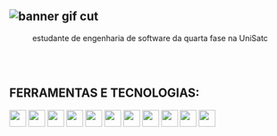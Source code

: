 ![banner gif cut](https://github.com/user-attachments/assets/0c0117f8-4d61-4e8f-9644-c57ecdc37f40)
---
 <p align="center">estudante de engenharia de software da quarta fase na UniSatc<p/>

 <br/>
 <br/>

## FERRAMENTAS E TECNOLOGIAS:

<img src="https://github.com/user-attachments/assets/89bc569f-796a-4c6d-9505-fa45138f91afd" height='30' border-radius='10px'/> 
<img src="https://github.com/user-attachments/assets/66a3d623-e5bb-42c6-8a12-d5e2ef14eead" height='30' border-radius='10px'/> 
<img src="https://github.com/user-attachments/assets/6b333d5f-79aa-44dc-bfeb-b88ddc6ac623" height='30' border-radius='10px'/> 
<img src="https://github.com/user-attachments/assets/39a4aab9-5dbe-4572-999c-1d76bbb20e35" height='30' border-radius='10px'/> 
<img src="https://github.com/user-attachments/assets/21504562-4ab3-4638-8512-f60435b0f418" height='30' border-radius='10px'/> 
<img src="https://github.com/user-attachments/assets/f0617833-48fd-4fc4-a3d0-b763fc61f196" height='30' border-radius='10px'/> 
<img src="https://github.com/user-attachments/assets/543195a1-3d11-448f-8041-c6b3dea0223e" height='30' border-radius='10px'/> 
<img src="https://github.com/user-attachments/assets/4404873a-8730-4211-bc7e-a4e8ba6720f2" height='30' border-radius='10px'/> 
<img src="https://github.com/user-attachments/assets/a38d1d6d-ba1d-455c-8dd7-49807d8b8d82" height='30' border-radius='10px'/>
<img src="https://github.com/user-attachments/assets/99875b3d-af9e-43a2-af34-aebe139ab5a9" height='30' border-radius='10px'/>
<img src="https://github.com/user-attachments/assets/fd459a8e-a5a4-4566-ae79-d2015d049fe5" height='30' border-radius='10px'/> 

